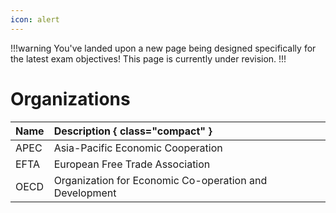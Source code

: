 ```yaml
---
icon: alert
---
```


!!!warning
You've landed upon a new page being designed specifically for the latest exam objectives! This page is currently under revision.
!!!

# Organizations

Name | Description { class="compact" }
:--- | :---
APEC | Asia-Pacific Economic Cooperation |
EFTA | European Free Trade Association
OECD | Organization for Economic Co-operation and Development
